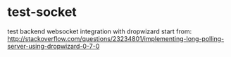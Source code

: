 # test-socket
test backend websocket integration with dropwizard
start from: http://stackoverflow.com/questions/23234801/implementing-long-polling-server-using-dropwizard-0-7-0
